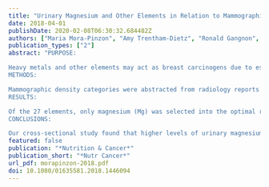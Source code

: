 ```yaml
---
title: "Urinary Magnesium and Other Elements in Relation to Mammographic Breast Density, a Measure of Breast Cancer Risk"
date: 2018-04-01
publishDate: 2020-02-08T06:30:32.684482Z
authors: ["Maria Mora-Pinzon", "Amy Trentham-Dietz", "Ronald Gangnon", "Scott Adams", "John Hampton", "Beth Burnside", "Martin Shafer", "Polly Newcomb"]
publication_types: ["2"]
abstract: "PURPOSE:

Heavy metals and other elements may act as breast carcinogens due to estrogenic activity. We investigated associations between urine concentrations of a panel of elements and breast density.
METHODS:

Mammographic density categories were abstracted from radiology reports of 725 women aged 40-65 yr in the Avon Army of Women. A panel of 27 elements was quantified in urine using high resolution magnetic sector inductively coupled plasma mass spectrometry. We applied LASSO (least absolute shrinkage and selection operator) logistic regression to the 27 elements and calculated odds ratios (OR) and 95% confidence intervals (CI) for dense vs. nondense breasts, adjusting for potential confounders.
RESULTS:

Of the 27 elements, only magnesium (Mg) was selected into the optimal regression model. The odds ratio for dense breasts associated with doubling the Mg concentration was 1.24 (95% CI 1.03-1.49). Doubling the calcium-to-magnesium ratio was inversely associated with dense breasts (OR 0.83, 95% CI 0.70-0.98).
CONCLUSIONS:

Our cross-sectional study found that higher levels of urinary magnesium were associated with greater breast density. Prospective studies are needed to confirm whether magnesium as evaluated in urine is prospectively associated with breast density and, more importantly, breast cancer."
featured: false
publication: "*Nutrition & Cancer*"
publication_short: "*Nutr Cancer*"
url_pdf: morapinzon-2018.pdf
doi: 10.1080/01635581.2018.1446094
---
```


